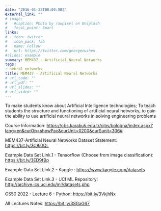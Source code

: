 ```yaml
---
date: "2016-01-22T00:00:00Z"
external_link: ""
# image:
#   #caption: Photo by rawpixel on Unsplash
#   focal_point: Smart
links:
# - icon: twitter
#   icon_pack: fab
#   name: Follow
#   url: https://twitter.com/georgecushen
#slides: example
summary: MEM437 - Artificial Neural Networks
tags:
- neural networks
title: MEM437 - Artificial Neural Networks
# url_code: ""
# url_pdf: ""
# url_slides: ""
# url_video: ""
---
```

To make students know about Artificial Intelligence technologies; To teach students the structure and functioning of artificial neural networks, to gain the ability to use artificial neural networks in solving engineering problems

Course Information: https://obs.karabuk.edu.tr/oibs/bologna/index.aspx?lang=en&curOp=showPac&curUnit=0200&curSunit=306#


MEM437-Artificial Neural Networks Dataset Statement: https://bit.ly/3C8i0QL

Example Data Set Link.1 - Tensorflow (Choose from image classification): https://bit.ly/3ED9fBp

Example Data Set Link.2 - Kaggle : https://www.kaggle.com/datasets

Example Data Set Link.3 - UCI ML Repository: http://archive.ics.uci.edu/ml/datasets.php

CS50 2022 - Lecture 6 - Python: https://bit.ly/3VkjhNx

All Lectures Notes: https://bit.ly/3SGaG67

